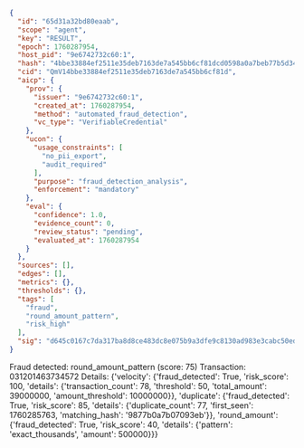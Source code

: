 ```json
{
  "id": "65d31a32bd80eaab",
  "scope": "agent",
  "key": "RESULT",
  "epoch": 1760287954,
  "host_pid": "9e6742732c60:1",
  "hash": "4bbe33884ef2511e35deb7163de7a545bb6cf81dcd0598a0a7beb77b5d34a8ef",
  "cid": "QmV14bbe33884ef2511e35deb7163de7a545bb6cf81d",
  "aicp": {
    "prov": {
      "issuer": "9e6742732c60:1",
      "created_at": 1760287954,
      "method": "automated_fraud_detection",
      "vc_type": "VerifiableCredential"
    },
    "ucon": {
      "usage_constraints": [
        "no_pii_export",
        "audit_required"
      ],
      "purpose": "fraud_detection_analysis",
      "enforcement": "mandatory"
    },
    "eval": {
      "confidence": 1.0,
      "evidence_count": 0,
      "review_status": "pending",
      "evaluated_at": 1760287954
    }
  },
  "sources": [],
  "edges": [],
  "metrics": {},
  "thresholds": {},
  "tags": [
    "fraud",
    "round_amount_pattern",
    "risk_high"
  ],
  "sig": "d645c0167c7da317ba8d8ce483dc8e075b9a3dfe9c8130ad983e3cabc50edeff"
}
```

Fraud detected: round_amount_pattern (score: 75)
Transaction: 031201463734572
Details: {'velocity': {'fraud_detected': True, 'risk_score': 100, 'details': {'transaction_count': 78, 'threshold': 50, 'total_amount': 39000000, 'amount_threshold': 10000000}}, 'duplicate': {'fraud_detected': True, 'risk_score': 85, 'details': {'duplicate_count': 77, 'first_seen': 1760285763, 'matching_hash': '9877b0a7b07093eb'}}, 'round_amount': {'fraud_detected': True, 'risk_score': 40, 'details': {'pattern': 'exact_thousands', 'amount': 500000}}}